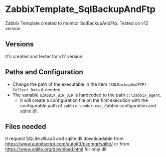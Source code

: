 # ZabbixTemplate_SqlBackupAndFtp
Zabbix Template created to monitor SqlBackupAndFtp. Tested on v12 version

## Versions
It's created and tester for v12 version.

## Paths and Configuration
- Change the path of the executable in the item `[SQLBackupAndFTP] Collect Data` if needed.
- The variable `$ZABBIX_BIN_DIR` is hardcoded to the path `c:\zabbix_agent`.
  - It will create a configuration file on the first execution with the configurable path of `zabbix_sender.exe`, Zabbix configuration and sqlite.dll.

## Files needed
It request SQLite.dll.au3 and sqlite.dll downloadable from https://www.autoitscript.com/autoit3/pkgmgr/sqlite/ or from https://www.sqlite.org/download.html for only dll
